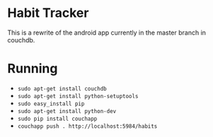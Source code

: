 Habit Tracker
=============

This is a rewrite of the android app currently in the master branch in couchdb.

# Running

* `sudo apt-get install couchdb`
* `sudo apt-get install python-setuptools`
* `sudo easy_install pip`
* `sudo apt-get install python-dev`
* `sudo pip install couchapp`
* `couchapp push . http://localhost:5984/habits`
